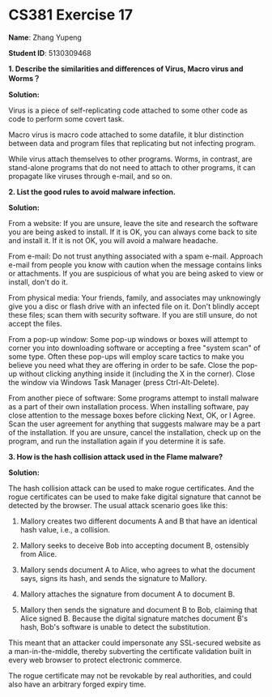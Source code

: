 # CS381 Exercise 17

**Name**: Zhang Yupeng

**Student ID**: 5130309468

**1. Describe the similarities and differences of Virus, Macro virus and Worms？**

**Solution:**

Virus is a piece of self-replicating code attached to some other code as code to perform some covert task.

Macro virus is macro code attached to some datafile, it blur distinction between data and program files that replicating but not infecting program.
While virus attach themselves to other programs. Worms, in contrast, are stand-alone programs that do not need to attach to other programs, it can propagate like viruses through e-mail, and so on.
**2. List the good rules to avoid malware infection.**

**Solution:**

From a website: If you are unsure, leave the site and research the software you are being asked to install. If it is OK, you can always come back to site and install it. If it is not OK, you will avoid a malware headache.

From e-mail: Do not trust anything associated with a spam e-mail. Approach e-mail from people you know with caution when the message contains links or attachments. If you are suspicious of what you are being asked to view or install, don't do it.

From physical media: Your friends, family, and associates may unknowingly give you a disc or flash drive with an infected file on it. Don't blindly accept these files; scan them with security software. If you are still unsure, do not accept the files.

From a pop-up window: Some pop-up windows or boxes will attempt to corner you into downloading software or accepting a free "system scan" of some type. Often these pop-ups will employ scare tactics to make you believe you need what they are offering in order to be safe. Close the pop-up without clicking anything inside it (including the X in the corner). Close the window via Windows Task Manager (press Ctrl-Alt-Delete).

From another piece of software: Some programs attempt to install malware as a part of their own installation process. When installing software, pay close attention to the message boxes before clicking Next, OK, or I Agree. Scan the user agreement for anything that suggests malware may be a part of the installation. If you are unsure, cancel the installation, check up on the program, and run the installation again if you determine it is safe.
**3. How is the hash collision attack used in the Flame malware?**

**Solution:**

The hash collision attack can be used to make rogue certificates. And the rogue certificates can be used to make fake digital signature that cannot be detected by the browser. The usual attack scenario goes like this:

1. Mallory creates two different documents A and B that have an identical hash value, i.e., a collision. 

2. Mallory seeks to deceive Bob into accepting document B, ostensibly from Alice.

3. Mallory sends document A to Alice, who agrees to what the document says, signs its hash, and sends the signature to Mallory.

4. Mallory attaches the signature from document A to document B.

5. Mallory then sends the signature and document B to Bob, claiming that Alice signed B. Because the digital signature matches document B's hash, Bob's software is unable to detect the substitution. 

This meant that an attacker could impersonate any SSL-secured website as a man-in-the-middle, thereby subverting the certificate validation built in every web browser to protect electronic commerce. 

The rogue certificate may not be revokable by real authorities, and could also have an arbitrary forged expiry time. 
